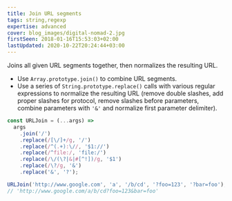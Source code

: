 ```yaml
---
title: Join URL segments
tags: string,regexp
expertise: advanced
cover: blog_images/digital-nomad-2.jpg
firstSeen: 2018-01-16T15:53:03+02:00
lastUpdated: 2020-10-22T20:24:44+03:00
---
```


Joins all given URL segments together, then normalizes the resulting URL.

- Use `Array.prototype.join()` to combine URL segments.
- Use a series of `String.prototype.replace()` calls with various regular expressions to normalize the resulting URL (remove double slashes, add proper slashes for protocol, remove slashes before parameters, combine parameters with `'&'` and normalize first parameter delimiter).

```js
const URLJoin = (...args) =>
  args
    .join('/')
    .replace(/[\/]+/g, '/')
    .replace(/^(.+):\//, '$1://')
    .replace(/^file:/, 'file:/')
    .replace(/\/(\?|&|#[^!])/g, '$1')
    .replace(/\?/g, '&')
    .replace('&', '?');
```

```js
URLJoin('http://www.google.com', 'a', '/b/cd', '?foo=123', '?bar=foo');
// 'http://www.google.com/a/b/cd?foo=123&bar=foo'
```

